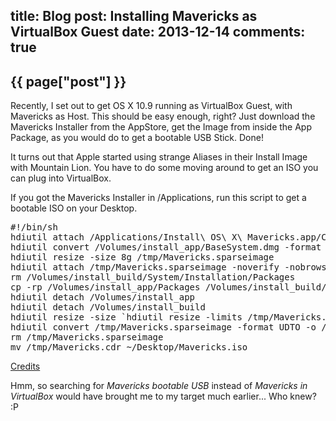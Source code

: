 title: Blog
post: Installing Mavericks as VirtualBox Guest
date: 2013-12-14
comments: true
---

## {{ page["post"] }}
<!--%
from datetime import datetime
date = datetime.strptime(page["date"], "%Y-%m-%d").strftime("%B %d, %Y")
print "*Posted at %s.*" % date
%-->

Recently, I set out to get OS X 10.9 running as VirtualBox Guest, with Mavericks as Host. This should be easy enough, right? Just download the Mavericks Installer from the AppStore, get the Image from inside the App Package, as you would do to get a bootable USB Stick. Done!

It turns out that Apple started using strange Aliases in their Install Image with Mountain Lion. You have to do some moving around to get an ISO you can plug into VirtualBox.

If you got the Mavericks Installer in /Applications, run this script to get a bootable ISO on your Desktop.

<pre class="sh_sh">
#!/bin/sh
hdiutil attach /Applications/Install\ OS\ X\ Mavericks.app/Contents/SharedSupport/InstallESD.dmg -noverify -nobrowse -mountpoint /Volumes/install_app
hdiutil convert /Volumes/install_app/BaseSystem.dmg -format UDSP -o /tmp/Mavericks
hdiutil resize -size 8g /tmp/Mavericks.sparseimage
hdiutil attach /tmp/Mavericks.sparseimage -noverify -nobrowse -mountpoint /Volumes/install_build
rm /Volumes/install_build/System/Installation/Packages
cp -rp /Volumes/install_app/Packages /Volumes/install_build/System/Installation/
hdiutil detach /Volumes/install_app
hdiutil detach /Volumes/install_build
hdiutil resize -size `hdiutil resize -limits /tmp/Mavericks.sparseimage | tail -n 1 | awk '{ print $1 }'`b /tmp/Mavericks.sparseimage
hdiutil convert /tmp/Mavericks.sparseimage -format UDTO -o /tmp/Mavericks
rm /tmp/Mavericks.sparseimage
mv /tmp/Mavericks.cdr ~/Desktop/Mavericks.iso
</pre>

[Credits](http://forums.appleinsider.com/t/159955/howto-create-bootable-mavericks-iso)


Hmm, so searching for *Mavericks bootable USB* instead of *Mavericks in VirtualBox* would have brought me to my target much earlier... Who knew? :P
